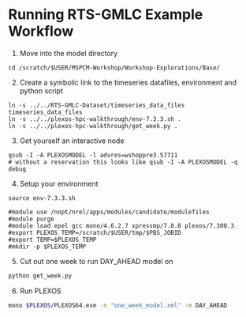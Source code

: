 # Running RTS-GMLC Example Workflow

1. Move into the model directory
 ```
 cd /scratch/$USER/MSPCM-Workshop/Workshop-Explorations/Base/
 ```

2. Create a symbolic link to the timeseries datafiles, environment and python script
 ```
 ln -s ../../RTS-GMLC-Dataset/timeseries_data_files timeseries_data_files
 ln -s ../../plexos-hpc-walkthrough/env-7.3.3.sh .
 ln -s ../../plexos-hpc-walkthrough/get_week.py .
 ```

3. Get yourself an interactive node
 ```
 qsub -I -A PLEXOSMODEL -l advres=wshoppre3.57711 
 # without a reservation this looks like qsub -I -A PLEXOSMODEL -q debug
 ```
 
4. Setup your environment
 ```
source env-7.3.3.sh

#module use /nopt/nrel/apps/modules/candidate/modulefiles
#module purge
#module load epel gcc mono/4.6.2.7 xpressmp/7.8.0 plexos/7.300.3
#export PLEXOS_TEMP=/scratch/$USER/tmp/$PBS_JOBID
#export TEMP=$PLEXOS_TEMP
#mkdir -p $PLEXOS_TEMP 
 ```

5. Cut out one week to run DAY_AHEAD model on

 ```bash
python get_week.py
```

6. Run PLEXOS

  ```bash
mono $PLEXOS/PLEXOS64.exe -n "one_week_model.xml" -m DAY_AHEAD
```
